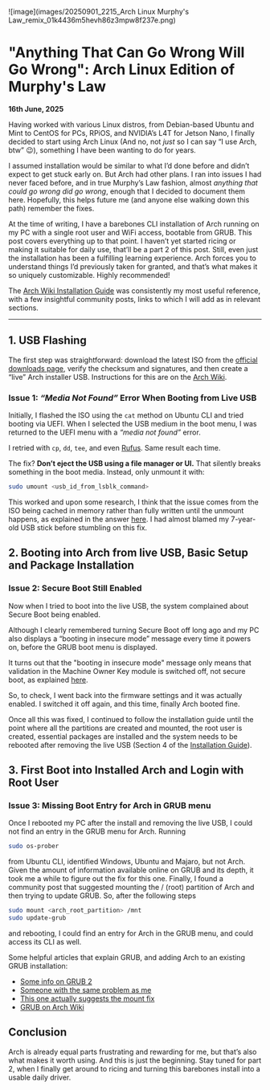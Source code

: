 ![image](images/20250901_2215_Arch Linux Murphy's Law_remix_01k4436m5hevh86z3mpw8f237e.png)

# "Anything That Can Go Wrong Will Go Wrong": Arch Linux Edition of Murphy's Law

**16th June, 2025**

Having worked with various Linux distros, from Debian-based Ubuntu and Mint to CentOS for PCs, RPiOS, and NVIDIA’s L4T for Jetson Nano, I finally decided to start using Arch Linux (And no, not *just* so I can say “I use Arch, btw” 😉), something I have been wanting to do for years.

I assumed installation would be similar to what I’d done before and didn’t expect to get stuck early on. But Arch had other plans. I ran into issues I had never faced before, and in true Murphy’s Law fashion, almost *anything that could go wrong did go wrong*, enough that I decided to document them here. Hopefully, this helps future me (and anyone else walking down this path) remember the fixes.  

At the time of writing, I have a barebones CLI installation of Arch running on my PC with a single root user and WiFi access, bootable from GRUB. This post covers everything up to that point. I haven’t yet started ricing or making it suitable for daily use, that’ll be a part 2 of this post. Still, even just the installation has been a fulfilling learning experience. Arch forces you to understand things I’d previously taken for granted, and that’s what makes it so uniquely customizable. Highly recommended!  

The [Arch Wiki Installation Guide](https://wiki.archlinux.org/title/Installation_guide) was consistently my most useful reference, with a few insightful community posts, links to which I will add as in relevant sections.  

---

## 1. USB Flashing

The first step was straightforward: download the latest ISO from the [official downloads page](https://archlinux.org/download/), verify the checksum and signatures, and then create a “live” Arch installer USB. Instructions for this are on the [Arch Wiki](https://wiki.archlinux.org/title/USB_flash_installation_medium).  

### Issue 1: *“Media Not Found”* Error When Booting from Live USB  
Initially, I flashed the ISO using the `cat` method on Ubuntu CLI and tried booting via UEFI. When I selected the USB medium in the boot menu, I was returned to the UEFI menu with a *“media not found”* error.  

I retried with `cp`, `dd`, `tee`, and even [Rufus](http://rufus.ie/en/). Same result each time.  

The fix? **Don’t eject the USB using a file manager or UI.** That silently breaks something in the boot media. Instead, only unmount it with:  

```bash
sudo umount <usb_id_from_lsblk_command>
```

This worked and upon some research, I think that the issue comes from the ISO being cached in memory rather than fully written until the unmount happens, as explained in the answer [here](https://www.linux.org/threads/unmount-vs-eject.27273/). I had almost blamed my 7-year-old USB stick before stumbling on this fix.

## 2. Booting into Arch from live USB, Basic Setup and Package Installation

### Issue 2: Secure Boot Still Enabled

Now when I tried to boot into the live USB, the system complained about Secure Boot being enabled.

Although I clearly remembered turning Secure Boot off long ago and my PC also displays a “booting in insecure mode” message every time it powers on, before the GRUB boot menu is displayed.

It turns out that the "booting in insecure mode" message only means that validation in the Machine Owner Key module is switched off, not secure boot, as explained [here](https://askubuntu.com/questions/726052/ubuntu-booting-in-insecure-mode-with-secureboot-enabled).

So, to check, I went back into the firmware settings and it was actually enabled. I switched it off again, and this time, finally Arch booted fine.


Once all this was fixed, I continued to follow the installation guide until the point where all the partitions are created and mounted, the root user is created, essential packages are installed and the system needs to be rebooted after removing the live USB (Section 4 of the [Installation Guide](https://wiki.archlinux.org/title/Installation_guide)).

## 3. First Boot into Installed Arch and Login with Root User

### Issue 3: Missing Boot Entry for Arch in GRUB menu
Once I rebooted my PC after the install and removing the live USB, I could not find an entry in the GRUB menu for Arch. Running

```bash
sudo os-prober
```

from Ubuntu CLI, identified Windows, Ubuntu and Majaro, but not Arch. Given the amount of information available online on GRUB and its depth, it took me a while to figure out the fix for this one. Finally, I found a community post that suggested mounting the / (root) partition of Arch and then trying to update GRUB. So, after the following steps

```bash
sudo mount <arch_root_partition> /mnt
sudo update-grub
```
and rebooting, I could find an entry for Arch in the GRUB menu, and could access its CLI as well.

Some helpful articles that explain GRUB, and adding Arch to an existing GRUB installation:
- [Some info on GRUB 2](https://www.rodsbooks.com/efi-bootloaders/grub2.html)
- [Someone with the same problem as me](https://superuser.com/questions/1643965/trying-to-add-arch-linux-to-a-uefi-hard-drive-with-ubuntu-debian-and-grub-alre)
- [This one actually suggests the mount fix](https://bbs.archlinux.org/viewtopic.php?id=276281)
- [GRUB on Arch Wiki](https://wiki.archlinux.org/title/GRUB)


## Conclusion
Arch is already equal parts frustrating and rewarding for me, but that’s also what makes it worth using. And this is just the beginning. Stay tuned for part 2, when I finally get around to ricing and turning this barebones install into a usable daily driver.
